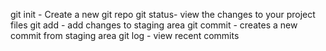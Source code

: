git init - Create a new git repo
git status- view the changes to your project files
git add - add changes to staging area
git commit - creates a new commit from staging area
git log - view recent commits